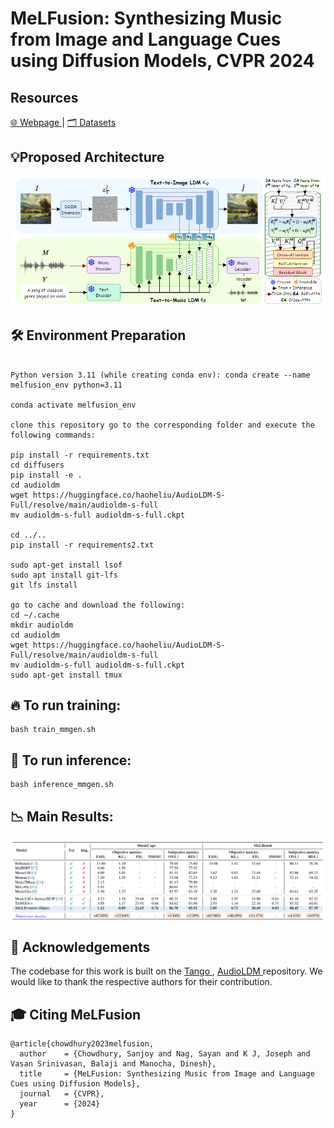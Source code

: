 # MeLFusion: Synthesizing Music from Image and Language Cues using Diffusion Models, CVPR 2024

## Resources

<a href="https://sayannag.github.io/MeLFusion/"> 🌐 Webpage </a> | <a href="https://obj.umiacs.umd.edu/obj/bucket/gamma-datasets/view/melbench_cvpr2024"> 🗂️ Datasets </a>

## 💡Proposed Architecture
![alt text](https://github.com/schowdhury671/melfusion/blob/main/diagrams/melfusion_architecture.png)


## 🛠️ Environment Preparation
```

Python version 3.11 (while creating conda env): conda create --name melfusion_env python=3.11

conda activate melfusion_env

clone this repository go to the corresponding folder and execute the following commands: 

pip install -r requirements.txt
cd diffusers
pip install -e .
cd audioldm
wget https://huggingface.co/haoheliu/AudioLDM-S-Full/resolve/main/audioldm-s-full
mv audioldm-s-full audioldm-s-full.ckpt

cd ../..
pip install -r requirements2.txt

sudo apt-get install lsof
sudo apt install git-lfs
git lfs install

go to cache and download the following: 
cd ~/.cache   
mkdir audioldm
cd audioldm
wget https://huggingface.co/haoheliu/AudioLDM-S-Full/resolve/main/audioldm-s-full
mv audioldm-s-full audioldm-s-full.ckpt
sudo apt-get install tmux
```


## 🔥 To run training:
```
bash train_mmgen.sh
```

## 💊 To run inference:
```
bash inference_mmgen.sh
```

## 📉 Main Results:
![alt text](https://github.com/schowdhury671/melfusion/blob/main/diagrams/melfusion_main_results.png)


## :pray: Acknowledgements

The codebase for this work is built on the <a href="https://github.com/declare-lab/tango">Tango </a>, <a href="https://github.com/haoheliu/AudioLDM">AudioLDM </a> repository. We would like to thank the respective authors for their contribution.

## :mortar_board: Citing MeLFusion

```
@article{chowdhury2023melfusion,
  author    = {Chowdhury, Sanjoy and Nag, Sayan and K J, Joseph and Vasan Srinivasan, Balaji and Manocha, Dinesh},
  title     = {MeLFusion: Synthesizing Music from Image and Language Cues using Diffusion Models},
  journal   = {CVPR},
  year      = {2024}
}
```
